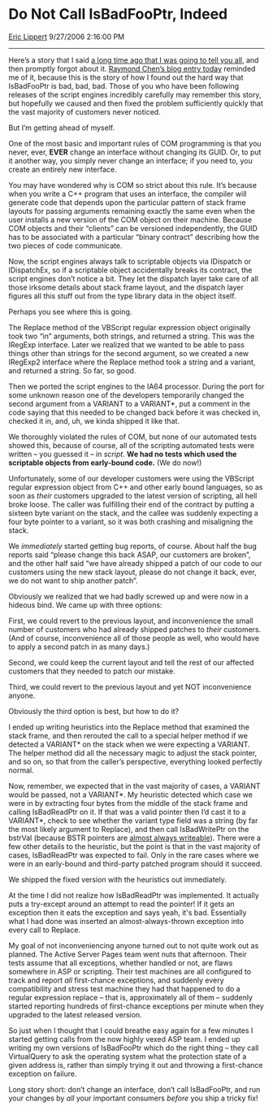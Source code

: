 # Do Not Call IsBadFooPtr, Indeed

[Eric Lippert](https://social.msdn.microsoft.com/profile/Eric%20Lippert) 9/27/2006 2:16:00 PM

-----

Here’s a story that I said [a long time ago that I was going to tell you all](http://blogs.msdn.com/ericlippert/archive/2004/03/31/105329.aspx), and then promptly forgot about it. [Raymond Chen’s blog entry today](http://blogs.msdn.com/oldnewthing/archive/2006/09/27/773741.aspx) reminded me of it, because this is the story of how I found out the hard way that IsBadFooPtr is bad, bad, bad. Those of you who have been following releases of the script engines incredibly carefully may remember this story, but hopefully we caused and then fixed the problem sufficiently quickly that the vast majority of customers never noticed.

But I’m getting ahead of myself.

One of the most basic and important rules of COM programming is that you never, ever, **EVER** change an interface without changing its GUID. Or, to put it another way, you simply never change an interface; if you need to, you create an entirely new interface.

You may have wondered why is COM so strict about this rule. It’s because when you write a C++ program that uses an interface, the compiler will generate code that depends upon the particular pattern of stack frame layouts for passing arguments remaining exactly the same even when the user installs a new version of the COM object on their machine. Because COM objects and their “clients” can be versioned independently, the GUID has to be associated with a particular “binary contract” describing how the two pieces of code communicate.

Now, the script engines always talk to scriptable objects via IDispatch or IDispatchEx, so if a scriptable object accidentally breaks its contract, the script engines don’t notice a bit. They let the dispatch layer take care of all those irksome details about stack frame layout, and the dispatch layer figures all this stuff out from the type library data in the object itself.

Perhaps you see where this is going.

The Replace method of the VBScript regular expression object originally took two “in” arguments, both strings, and returned a string. This was the IRegExp interface. Later we realized that we wanted to be able to pass things other than strings for the second argument, so we created a new IRegExp2 interface where the Replace method took a string and a variant, and returned a string. So far, so good.

Then we ported the script engines to the IA64 processor. During the port for some unknown reason one of the developers temporarily changed the second argument from a VARIANT to a VARIANT\*, put a comment in the code saying that this needed to be changed back before it was checked in, checked it in, and, uh, we kinda shipped it like that.

We thoroughly violated the rules of COM, but none of our automated tests showed this, because of course, all of the scripting automated tests were written – you guessed it – in *script*. **We had no tests which used the scriptable objects from early-bound code.** (We do now\!)

Unfortunately, some of our developer customers were using the VBScript regular expression object from C++ and other early bound languages, so as soon as *their* customers upgraded to the latest version of scripting, all hell broke loose. The caller was fulfilling their end of the contract by putting a sixteen byte variant on the stack, and the callee was suddenly expecting a four byte pointer to a variant, so it was both crashing and misaligning the stack.

We *immediately* started getting bug reports, of course. About half the bug reports said “please change this back ASAP, our customers are broken”, and the other half said “we have already shipped a patch of our code to our customers using the new stack layout, please do not change it back, ever, we do not want to ship another patch”.

Obviously we realized that we had badly screwed up and were now in a hideous bind. We came up with three options:

First, we could revert to the previous layout, and inconvenience the small number of customers who had already shipped patches to *their* customers. (And of course, inconvenience all of those people as well, who would have to apply a second patch in as many days.)

Second, we could keep the current layout and tell the rest of our affected customers that they needed to patch our mistake.

Third, we could revert to the previous layout and yet NOT inconvenience anyone.

Obviously the third option is best, but how to do it?

I ended up writing heuristics into the Replace method that examined the stack frame, and then rerouted the call to a special helper method if we detected a VARIANT\* on the stack when we were expecting a VARIANT. The helper method did all the necessary magic to adjust the stack pointer, and so on, so that from the caller’s perspective, everything looked perfectly normal.

Now, remember, we expected that in the vast majority of cases, a VARIANT would be passed, not a VARIANT\*. My heuristic detected which case we were in by extracting four bytes from the middle of the stack frame and calling IsBadReadPtr on it. If that was a valid pointer then I’d cast it to a VARIANT\*, check to see whether the variant type field was a string (by far the most likely argument to Replace), and then call IsBadWritePtr on the bstrVal (because BSTR pointers are [almost always writeable](http://blogs.msdn.com/ericlippert/archive/2003/09/12/52976.aspx)). There were a few other details to the heuristic, but the point is that in the vast majority of cases, IsBadReadPtr was expected to fail. Only in the rare cases where we were in an early-bound and third-party patched program should it succeed.

We shipped the fixed version with the heuristics out immediately.

At the time I did not realize how IsBadReadPtr was implemented. It actually puts a try-except around an attempt to read the pointer\! If it gets an exception then it eats the exception and says yeah, it's bad. Essentially what I had done was inserted an almost-always-thrown exception into every call to Replace.

My goal of not inconveniencing anyone turned out to not quite work out as planned. The Active Server Pages team went nuts that afternoon. Their tests assume that all exceptions, whether handled or not, are flaws somewhere in ASP or scripting. Their test machines are all configured to track and report *all* first-chance exceptions, and suddenly every compatibility and stress test machine they had that happened to do a regular expression replace – that is, approximately all of them – suddenly started reporting hundreds of first-chance exceptions per minute when they upgraded to the latest released version.

So just when I thought that I could breathe easy again for a few minutes I started getting calls from the now highly vexed ASP team. I ended up writing my own versions of IsBadFooPtr which do the right thing – they call VirtualQuery to ask the operating system what the protection state of a given address is, rather than simply trying it out and throwing a first-chance exception on failure.

Long story short: don’t change an interface, don’t call IsBadFooPtr, and run your changes by *all* your important consumers *before* you ship a tricky fix\!

